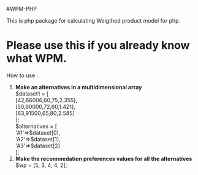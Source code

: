 #WPM-PHP

This is php package for calculating Weigthed product model for php.

<h1>
Please use this if you already know what WPM.
</h1>

How to use : 
<ol>
<li>
<strong>
Make an alternatives in a multidimensional array
</strong>
<div>
$dataset1 = [<br/>[42,66006,60,75,2.355],<br/>[50,90000,72,60,1.421],<br/>[63,91500,65,80,2.585]<br/>];<br>
$alternatives = [<br/>'A1'=>$dataset[0],<br/>'A2'=>$dataset[1],<br/>'A3'=>$dataset[2]<br/>];
</div>
</li>
<li>
<strong>
Make the recommedation preferences values for all the alternatives
</strong>
<div>
$wp = [5, 3, 4, 4, 2];
</div>
</li>
</ol> 